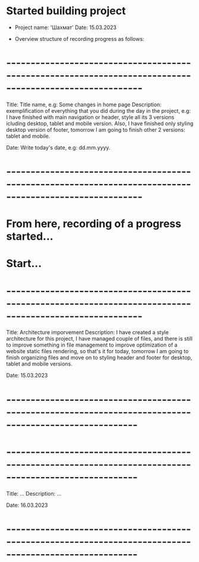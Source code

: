 # Started building project #

- Project name: 'Шахмат'
  Date: 15.03.2023

- Overview structure of recording progress as follows:

# -------------------------------------------------------------------------------------------------------- #

Title: Title name, e.g: Some changes in home page
Description: exemplification of everything that you did during the day in the project, e.g: I have finished with main navigation or header, style all its 3 versions icluding desktop, tablet and mobile version. Also, I have finished only styling desktop version of footer, tomorrow I am going to finish other 2 versions: tablet and mobile.

Date: Write today's date, e.g: dd.mm.yyyy.

# -------------------------------------------------------------------------------------------------------- #

# From here, recording of a progress started...

# Start...

# -------------------------------------------------------------------------------------------------------- #

Title: Architecture imporvement
Description: I have created a style architecture for this project, I have managed couple of files, and there is still to improve something in file management to improve optimization of a website static files rendering, so that's it for today, tomorrow I am going to finish organizing files and move on to styling header and footer for desktop, tablet and mobile versions.

Date: 15.03.2023

# ------------------------------------------------------------------------------------------------------- # 



# ------------------------------------------------------------------------------------------------------- # 

Title: ...
Description: ...

Date: 16.03.2023

# ------------------------------------------------------------------------------------------------------- # 
